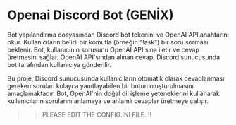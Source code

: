 # Openai Discord Bot (GENİX)

Bot yapılandırma dosyasından Discord bot tokenini ve OpenAI API anahtarını okur.
Kullanıcıların belirli bir komutla (örneğin "!ask") bir soru sorması beklenir.
Bot, kullanıcının sorusunu OpenAI API'sına iletir ve cevap üretmesini sağlar.
OpenAI API'sından alınan cevap, Discord sunucusunda bot tarafından kullanıcıya gönderilir.

Bu proje, Discord sunucusunda kullanıcıların otomatik olarak cevaplanması gereken soruları kolayca yanıtlayabilen bir botun oluşturulmasını amaçlamaktadır. Bot, OpenAI'nin doğal dil işleme yeteneklerini kullanarak kullanıcıların sorularını anlamaya ve anlamlı cevaplar üretmeye çalışır.

>> PLEASE EDIT THE CONFIG.INI FILE. !!
